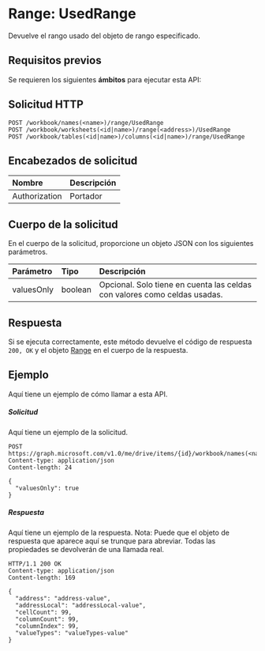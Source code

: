 # <a name="range-usedrange"></a>Range: UsedRange

Devuelve el rango usado del objeto de rango especificado.
## <a name="prerequisites"></a>Requisitos previos
Se requieren los siguientes **ámbitos** para ejecutar esta API: 
## <a name="http-request"></a>Solicitud HTTP
<!-- { "blockType": "ignored" } -->
```http
POST /workbook/names(<name>)/range/UsedRange
POST /workbook/worksheets(<id|name>)/range(<address>)/UsedRange
POST /workbook/tables(<id|name>)/columns(<id|name>)/range/UsedRange

```
## <a name="request-headers"></a>Encabezados de solicitud
| Nombre       | Descripción|
|:---------------|:----------|
| Authorization  | Portador<code>|


## <a name="request-body"></a>Cuerpo de la solicitud
En el cuerpo de la solicitud, proporcione un objeto JSON con los siguientes parámetros.

| Parámetro       | Tipo    |Descripción|
|:---------------|:--------|:----------|
|valuesOnly|boolean|Opcional. Solo tiene en cuenta las celdas con valores como celdas usadas.|

## <a name="response"></a>Respuesta
Si se ejecuta correctamente, este método devuelve el código de respuesta `200, OK` y el objeto [Range](../resources/range.md) en el cuerpo de la respuesta.

## <a name="example"></a>Ejemplo
Aquí tiene un ejemplo de cómo llamar a esta API.
##### <a name="request"></a>Solicitud
Aquí tiene un ejemplo de la solicitud.
<!-- {
  "blockType": "request",
  "name": "range_usedrange"
}-->
```http
POST https://graph.microsoft.com/v1.0/me/drive/items/{id}/workbook/names(<name>)/range/UsedRange
Content-type: application/json
Content-length: 24

{
  "valuesOnly": true
}
```

##### <a name="response"></a>Respuesta
Aquí tiene un ejemplo de la respuesta. Nota: Puede que el objeto de respuesta que aparece aquí se trunque para abreviar. Todas las propiedades se devolverán de una llamada real.
<!-- {
  "blockType": "response",
  "truncated": true,
  "@odata.type": "microsoft.graph.range"
} -->
```http
HTTP/1.1 200 OK
Content-type: application/json
Content-length: 169

{
  "address": "address-value",
  "addressLocal": "addressLocal-value",
  "cellCount": 99,
  "columnCount": 99,
  "columnIndex": 99,
  "valueTypes": "valueTypes-value"
}
```

<!-- uuid: 8fcb5dbc-d5aa-4681-8e31-b001d5168d79
2015-10-25 14:57:30 UTC -->
<!-- {
  "type": "#page.annotation",
  "description": "Range: UsedRange",
  "keywords": "",
  "section": "documentation",
  "tocPath": ""
}-->